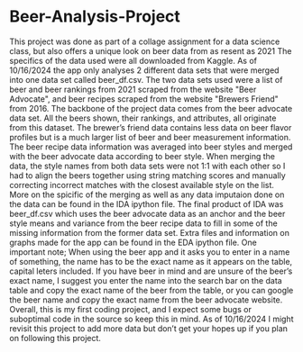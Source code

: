# Beer-Analysis-Project
This project was done as part of a collage assignment for a data science class, but also offers a unique look on beer data from as resent as 2021
The specifics of the data used were all downloaded from Kaggle. As of 10/16/2024 the app only analyses 2 different data sets that were merged into one data set called beer_df.csv.
The two data sets used were a list of beer and beer rankings from 2021 scraped from the website "Beer Advocate", and beer recipes scraped from the website "Brewers Friend" from 2016. 
The backbone of the project data comes from the beer advocate data set. All the beers shown, their rankings, and attributes, all originate from this dataset. 
The brewer’s friend data contains less data on beer flavor profiles but is a much larger list of beer and beer measurement information. The beer recipe data information was averaged into beer styles and merged with the beer advocate data according to beer style. 
When merging the data, the style names from both data sets were not 1:1 with each other so I had to align the beers together using string matching scores and manually correcting incorrect matches with the closest available style on the list.
More on the spicific of the merging as well as any data imputaion done on the data can be found in the IDA ipython file.
The final product of IDA was beer_df.csv which uses the beer advocate data as an anchor and the beer style means and variance from the beer recipe data to fill in some of the missing information from the former data set.
Extra files and information on graphs made for the app can be found in the EDA ipython file.
One important note; When using the beer app and it asks you to enter in a name of something, the name has to be the exact name as it appears on the table, capital leters included. 
If you have beer in mind and are unsure of the beer’s exact name, I suggest you enter the name into the search bar on the data table and copy the exact name of the beer from the table, or you can google the beer name and copy the exact name from the beer advocate website.
Overall, this is my first coding project, and I expect some bugs or suboptimal code in the source so keep this in mind. As of 10/16/2024 I might revisit this project to add more data but don’t get your hopes up if you plan on following this project.
